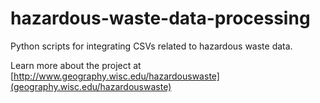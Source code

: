 # hazardous-waste-data-processing

Python scripts for integrating CSVs related to hazardous waste data.

Learn more about the project at [http://www.geography.wisc.edu/hazardouswaste](geography.wisc.edu/hazardouswaste)

